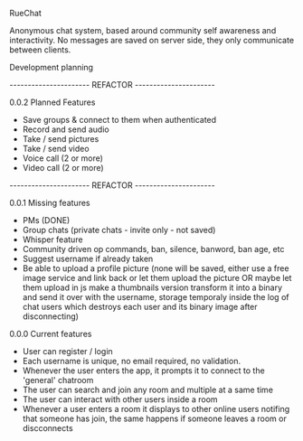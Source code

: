RueChat

Anonymous chat system, based around community self awareness and interactivity. No messages are saved on server side, they only communicate between clients.

Development planning

---------------------- REFACTOR ----------------------

0.0.2 Planned Features

- Save groups & connect to them when authenticated
- Record and send audio
- Take / send pictures
- Take / send video
- Voice call (2 or more)
- Video call (2 or more)

---------------------- REFACTOR ----------------------

0.0.1 Missing features

- PMs (DONE)
- Group chats (private chats - invite only - not saved)
- Whisper feature
- Community driven op commands, ban, silence, banword, ban age, etc
- Suggest username if already taken
- Be able to upload a profile picture (none will be saved, either use a free image service and link back or let them upload the picture OR maybe let them upload in js make a thumbnails version transform it into a binary and send it over with the username, storage temporaly inside the log of chat users which destroys each user and its binary image after disconnecting)

0.0.0 Current features

- User can register / login
- Each username is unique, no email required, no validation.
- Whenever the user enters the app, it prompts it to connect to the 'general' chatroom
- The user can search and join any room and multiple at a same time
- The user can interact with other users inside a room
- Whenever a user enters a room it displays to other online users notifing that someone has join, the same happens if someone leaves a room or discconnects
